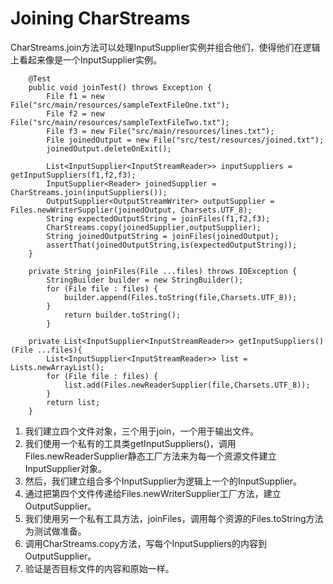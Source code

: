 # Joining CharStreams
CharStreams.join方法可以处理InputSupplier实例并组合他们，使得他们在逻辑上看起来像是一个InputSupplier实例。
```
    @Test
    public void joinTest() throws Exception {
        File f1 = new File("src/main/resources/sampleTextFileOne.txt");
        File f2 = new File("src/main/resources/sampleTextFileTwo.txt");
        File f3 = new File("src/main/resources/lines.txt");
        File joinedOutput = new File("src/test/resources/joined.txt");
        joinedOutput.deleteOnExit();

        List<InputSupplier<InputStreamReader>> inputSuppliers = getInputSuppliers(f1,f2,f3);
        InputSupplier<Reader> joinedSupplier = CharStreams.join(inputSuppliers());
        OutputSupplier<OutputStreamWriter> outputSupplier = Files.newWriterSupplier(joinedOutput, Charsets.UTF_8);
        String expectedOutputString = joinFiles(f1,f2,f3);
        CharStreams.copy(joinedSupplier,outputSupplier);
        String joinedOutputString = joinFiles(joinedOutput);
        assertThat(joinedOutputString,is(expectedOutputString));
    }

    private String joinFiles(File ...files) throws IOException {
        StringBuilder builder = new StringBuilder();
        for (File file : files) {
            builder.append(Files.toString(file,Charsets.UTF_8));
        }
            return builder.toString();
        }

    private List<InputSupplier<InputStreamReader>> getInputSuppliers()(File ...files){
        List<InputSupplier<InputStreamReader>> list = Lists.newArrayList();
        for (File file : files) {
            list.add(Files.newReaderSupplier(file,Charsets.UTF_8));
        }
        return list;
    }
```
1. 我们建立四个文件对象，三个用于join，一个用于输出文件。
2. 我们使用一个私有的工具类getInputSuppliers()，调用Files.newReaderSupplier静态工厂方法来为每一个资源文件建立InputSupplier对象。
3. 然后，我们建立组合多个InputSupplier为逻辑上一个的InputSupplier。
4. 通过把第四个文件传递给Files.newWriterSupplier工厂方法，建立OutputSupplier。
5. 我们使用另一个私有工具方法，joinFiles，调用每个资源的Files.toString方法为测试做准备。
6. 调用CharStreams.copy方法，写每个InputSuppliers的内容到OutputSupplier。
7. 验证是否目标文件的内容和原始一样。
